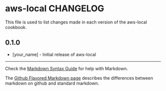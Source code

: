 aws-local CHANGELOG
===================

This file is used to list changes made in each version of the aws-local cookbook.

0.1.0
-----
- [your_name] - Initial release of aws-local

- - -
Check the [Markdown Syntax Guide](http://daringfireball.net/projects/markdown/syntax) for help with Markdown.

The [Github Flavored Markdown page](http://github.github.com/github-flavored-markdown/) describes the differences between markdown on github and standard markdown.
